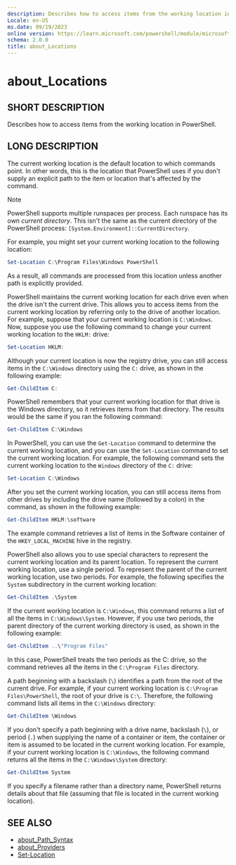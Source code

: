 ```yaml
---
description: Describes how to access items from the working location in PowerShell.
Locale: en-US
ms.date: 09/19/2023
online version: https://learn.microsoft.com/powershell/module/microsoft.powershell.core/about/about_locations?view=powershell-5.1&WT.mc_id=ps-gethelp
schema: 2.0.0
title: about_Locations
---
```


# about_Locations

## SHORT DESCRIPTION

Describes how to access items from the working location in PowerShell.

## LONG DESCRIPTION

The current working location is the default location to which commands point.
In other words, this is the location that PowerShell uses if you don't supply
an explicit path to the item or location that's affected by the command.

> [!NOTE]
> PowerShell supports multiple runspaces per process. Each runspace has its own
> _current directory_. This isn't the same as the current directory of the
> PowerShell process: `[System.Environment]::CurrentDirectory`.

For example, you might set your current working location to the following
location:

```powershell
Set-Location C:\Program Files\Windows PowerShell
```

As a result, all commands are processed from this location unless another path
is explicitly provided.

PowerShell maintains the current working location for each drive even when the
drive isn't the current drive. This allows you to access items from the
current working location by referring only to the drive of another location.
For example, suppose that your current working location is `C:\Windows`. Now,
suppose you use the following command to change your current working location
to the `HKLM:` drive:

```powershell
Set-Location HKLM:
```

Although your current location is now the registry drive, you can still access
items in the `C:\Windows` directory using the `C:` drive, as shown in the
following example:

```powershell
Get-ChildItem C:
```

PowerShell remembers that your current working location for that drive is the
Windows directory, so it retrieves items from that directory. The results
would be the same if you ran the following command:

```powershell
Get-ChildItem C:\Windows
```

In PowerShell, you can use the `Get-Location` command to determine the current
working location, and you can use the `Set-Location` command to set the current
working location. For example, the following command sets the current working
location to the `Windows` directory of the `C:` drive:

```powershell
Set-Location C:\Windows
```

After you set the current working location, you can still access items from
other drives by including the drive name (followed by a colon) in the command,
as shown in the following example:

```powershell
Get-ChildItem HKLM:\software
```

The example command retrieves a list of items in the Software container of the
`HKEY_LOCAL_MACHINE` hive in the registry.

PowerShell also allows you to use special characters to represent the current
working location and its parent location. To represent the current working
location, use a single period. To represent the parent of the current working
location, use two periods. For example, the following specifies the `System`
subdirectory in the current working location:

```powershell
Get-ChildItem .\System
```

If the current working location is `C:\Windows`, this command returns a list of
all the items in `C:\Windows\System`. However, if you use two periods, the
parent directory of the current working directory is used, as shown in the
following example:

```powershell
Get-ChildItem ..\"Program Files"
```

In this case, PowerShell treats the two periods as the C: drive, so the
command retrieves all the items in the `C:\Program Files` directory.

A path beginning with a backslash (`\`) identifies a path from the root of the
current drive. For example, if your current working location is
`C:\Program Files\PowerShell`, the root of your drive is `C:\`. Therefore, the
following command lists all items in the `C:\Windows` directory:

```powershell
Get-ChildItem \Windows
```

If you don't specify a path beginning with a drive name, backslash (`\`), or
period (`.`) when supplying the name of a container or item, the container or
item is assumed to be located in the current working location. For example, if
your current working location is `C:\Windows`, the following command returns
all the items in the `C:\Windows\System` directory:

```powershell
Get-ChildItem System
```

If you specify a filename rather than a directory name, PowerShell returns
details about that file (assuming that file is located in the current working
location).

## SEE ALSO

- [about_Path_Syntax](about_Path_Syntax.md)
- [about_Providers](about_Providers.md)
- [Set-Location](xref:Microsoft.PowerShell.Management.Set-Location)
